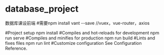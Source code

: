 # database_project
数据库课设前端
#需要npm install vant --save //vuex，vue-router，axios

#Project setup
npm install
#Compiles and hot-reloads for development
npm run serve
#Compiles and minifies for production
npm run build
#Lints and fixes files
npm run lint
#Customize configuration
See Configuration Reference.
